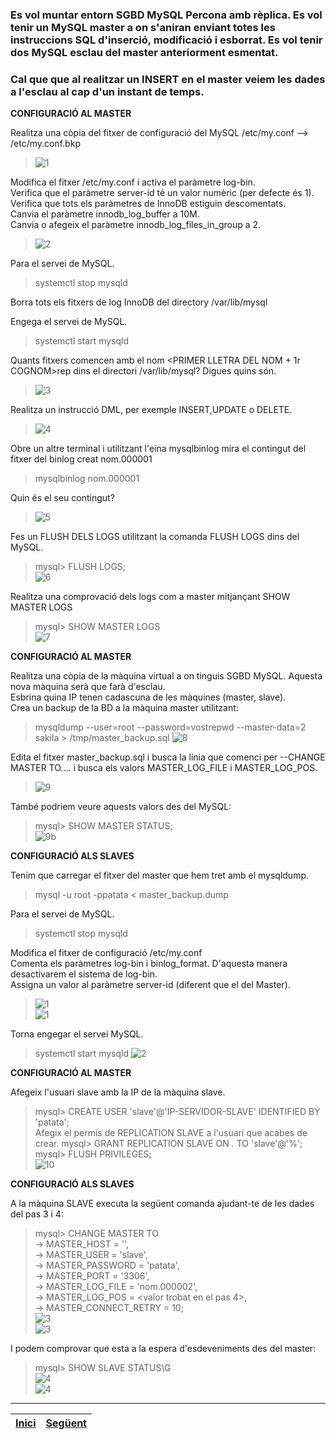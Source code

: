 ### Es vol muntar entorn SGBD MySQL Percona amb rèplica. Es vol tenir un MySQL master a on s'aniran enviant totes les instruccions SQL d'inserció, modificació i esborrat. Es vol tenir dos MySQL  esclau del master anteriorment esmentat.  
### Cal que que al realitzar un INSERT en el master veiem les dades a l'esclau al cap d'un instant de temps.  

__CONFIGURACIÓ AL MASTER__  

Realitza una còpia del fitxer de configuració del MySQL /etc/my.conf --> /etc/my.conf.bkp  
>  ![1](https://raw.githubusercontent.com/Josep88/MP10UF2-A4/master/img/exercici1/master/Captura1.PNG)  
  
Modifica el fitxer /etc/my.conf i activa el paràmetre log-bin.   
Verifica que el paràmetre server-id té un valor numèric (per defecte és 1).  
Verifica que tots els paràmetres de InnoDB estiguin descomentats.  
Canvia el paràmetre innodb_log_buffer a 10M.  
Canvia o afegeix el paràmetre innodb_log_files_in_group a 2.  
>  ![2](https://raw.githubusercontent.com/Josep88/MP10UF2-A4/master/img/exercici1/master/Captura2.PNG)  
  
Para el servei de MySQL.  
> systemctl stop mysqld  
  
Borra tots els fitxers de log InnoDB del directory /var/lib/mysql  
  
Engega el servei de MySQL.  
> systemctl start mysqld  
  
Quants fitxers comencen amb el nom <PRIMER LLETRA DEL NOM + 1r COGNOM>rep dins el directori /var/lib/mysql? Digues quins són.  
>  ![3](https://raw.githubusercontent.com/Josep88/MP10UF2-A4/master/img/exercici1/master/Captura3.PNG)  
  
Realitza un instrucció DML, per exemple INSERT,UPDATE o DELETE.  
>  ![4](https://raw.githubusercontent.com/Josep88/MP10UF2-A4/master/img/exercici1/master/Captura4.PNG)  
  
Obre un altre terminal i utilitzant l'eina mysqlbinlog mira el contingut del fitxer del binlog creat nom.000001  
> mysqlbinlog nom.000001  
  
Quin és el seu contingut?  
>  ![5](https://raw.githubusercontent.com/Josep88/MP10UF2-A4/master/img/exercici1/master/Captura5.PNG)  

Fes un FLUSH DELS LOGS utilitzant la comanda FLUSH LOGS dins del MySQL.  
> mysql> FLUSH LOGS;  
>  ![6](https://raw.githubusercontent.com/Josep88/MP10UF2-A4/master/img/exercici1/master/Captura6.PNG)  

Realitza una comprovació dels logs com a master mitjançant SHOW MASTER LOGS  
> mysql> SHOW MASTER LOGS  
>  ![7](https://raw.githubusercontent.com/Josep88/MP10UF2-A4/master/img/exercici1/master/Captura7.PNG)  

__CONFIGURACIÓ AL MASTER__  

Realitza una còpia de la màquina virtual a on tinguis SGBD MySQL. Aquesta nova màquina serà que farà d'esclau.  
Esbrina quina IP tenen cadascuna de les màquines (master, slave).  
Crea un backup de la BD a la màquina master utilitzant:  
> mysqldump --user=root --password=vostrepwd --master-data=2 sakila > /tmp/master_backup.sql
>  ![8](https://raw.githubusercontent.com/Josep88/MP10UF2-A4/master/img/exercici1/master/Captura8.PNG)  

Edita el fitxer master_backup.sql i busca la línia que comenci per --CHANGE MASTER TO.... i busca els valors MASTER_LOG_FILE i MASTER_LOG_POS.
>  ![9](https://raw.githubusercontent.com/Josep88/MP10UF2-A4/master/img/exercici1/master/Captura9.PNG)  
  
També podriem veure aquests valors des del MySQL:
> mysql> SHOW MASTER STATUS;  
>  ![9b](https://raw.githubusercontent.com/Josep88/MP10UF2-A4/master/img/exercici1/master/Captura9b.PNG)  

__CONFIGURACIÓ ALS SLAVES__  
  
Tenim que carregar el fitxer del master que hem tret amb el mysqldump.  
> mysql -u root -ppatata < master_backup.dump  

Para el servei de MySQL.  
> systemctl stop mysqld  
                                     
Modifica el fitxer de configuració /etc/my.conf  
Comenta els paràmetres log-bin i binlog_format. D'aquesta manera desactivarem el sistema de log-bin.  
Assigna un valor al paràmetre  server-id (diferent que el del Master).  
>  ![1](https://raw.githubusercontent.com/Josep88/MP10UF2-A4/master/img/exercici1/slave1/Captura1.PNG)  
>  ![1](https://raw.githubusercontent.com/Josep88/MP10UF2-A4/master/img/exercici1/slave2/Captura1.JPG)  

Torna engegar el servei MySQL.
> systemctl start mysqld
>  ![2](https://raw.githubusercontent.com/Josep88/MP10UF2-A4/master/img/exercici1/slave1/Captura2.PNG)  

__CONFIGURACIÓ AL MASTER__  
  
Afegeix l'usuari slave amb la IP de la màquina slave.  
> mysql> CREATE USER 'slave'@'IP-SERVIDOR-SLAVE' IDENTIFIED BY 'patata';  
Afegix el permís de REPLICATION SLAVE a l'usuari que acabes de crear.
> mysql> GRANT REPLICATION SLAVE ON *.* TO 'slave'@'%';  
> mysql> FLUSH PRIVILEGES;  
>  ![10](https://raw.githubusercontent.com/Josep88/MP10UF2-A4/master/img/exercici1/master/Captura10.PNG)  

__CONFIGURACIÓ ALS SLAVES__  
  
A la màquina SLAVE executa la següent comanda ajudant-te de les dades del pas 3 i 4:  
> mysql> CHANGE MASTER TO  
> -> MASTER_HOST = '<ip-servidor-master>',  
> -> MASTER_USER = 'slave',  
> -> MASTER_PASSWORD = 'patata',  
> -> MASTER_PORT = '3306',   
> -> MASTER_LOG_FILE = 'nom.000002',  
> -> MASTER_LOG_POS = <valor trobat en el pas 4>,  
> -> MASTER_CONNECT_RETRY = 10;  
>  ![3](https://raw.githubusercontent.com/Josep88/MP10UF2-A4/master/img/exercici1/slave1/Captura3.PNG)  
>  ![3](https://raw.githubusercontent.com/Josep88/MP10UF2-A4/master/img/exercici1/slave2/Captura3.JPG)  
  
I podem comprovar que esta a la espera d'esdeveniments des del master:  
> mysql> SHOW SLAVE STATUS\G  
>  ![4](https://raw.githubusercontent.com/Josep88/MP10UF2-A4/master/img/exercici1/slave1/Captura4.PNG)  
>  ![4](https://raw.githubusercontent.com/Josep88/MP10UF2-A4/master/img/exercici1/slave2/Captura4.JPG)  

***
|[Inici](https://github.com/Josep88/MP10UF2-A4)|[Següent](https://github.com/Josep88/MP10UF2-A4/blob/master/Exercicis/exercici2.md)|
|:-:|:-:|

